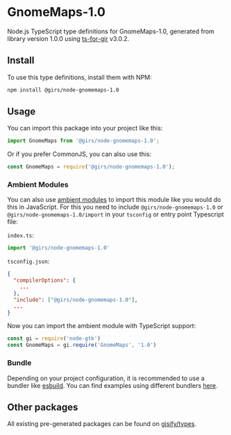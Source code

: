 
# GnomeMaps-1.0

Node.js TypeScript type definitions for GnomeMaps-1.0, generated from library version 1.0.0 using [ts-for-gir](https://github.com/gjsify/ts-for-gir) v3.0.2.


## Install

To use this type definitions, install them with NPM:
```bash
npm install @girs/node-gnomemaps-1.0
```

## Usage

You can import this package into your project like this:
```ts
import GnomeMaps from '@girs/node-gnomemaps-1.0';
```

Or if you prefer CommonJS, you can also use this:
```ts
const GnomeMaps = require('@girs/node-gnomemaps-1.0');
```

### Ambient Modules

You can also use [ambient modules](https://github.com/gjsify/ts-for-gir/tree/main/packages/cli#ambient-modules) to import this module like you would do this in JavaScript.
For this you need to include `@girs/node-gnomemaps-1.0` or `@girs/node-gnomemaps-1.0/import` in your `tsconfig` or entry point Typescript file:

`index.ts`:
```ts
import '@girs/node-gnomemaps-1.0'
```

`tsconfig.json`:
```json
{
  "compilerOptions": {
    ...
  },
  "include": ["@girs/node-gnomemaps-1.0"],
  ...
}
```

Now you can import the ambient module with TypeScript support: 

```ts
const gi = require('node-gtk')
const GnomeMaps = gi.require('GnomeMaps', '1.0')
```


### Bundle

Depending on your project configuration, it is recommended to use a bundler like [esbuild](https://esbuild.github.io/). You can find examples using different bundlers [here](https://github.com/gjsify/ts-for-gir/tree/main/examples).

## Other packages

All existing pre-generated packages can be found on [gjsify/types](https://github.com/gjsify/types).

